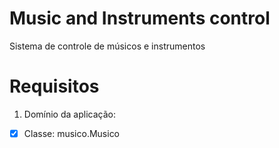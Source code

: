 # Music and Instruments control
Sistema de controle de músicos e instrumentos

# Requisitos

1) Domínio da aplicação:

- [X] Classe: musico.Musico